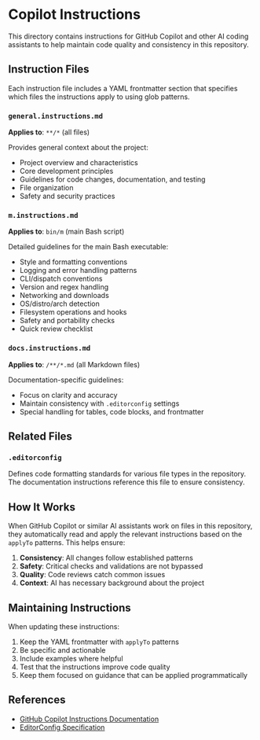 # Copilot Instructions

This directory contains instructions for GitHub Copilot and other AI coding assistants to help maintain code quality and consistency in this repository.

## Instruction Files

Each instruction file includes a YAML frontmatter section that specifies which files the instructions apply to using glob patterns.

### `general.instructions.md`
**Applies to**: `**/*` (all files)

Provides general context about the project:
- Project overview and characteristics
- Core development principles
- Guidelines for code changes, documentation, and testing
- File organization
- Safety and security practices

### `m.instructions.md`
**Applies to**: `bin/m` (main Bash script)

Detailed guidelines for the main Bash executable:
- Style and formatting conventions
- Logging and error handling patterns
- CLI/dispatch conventions
- Version and regex handling
- Networking and downloads
- OS/distro/arch detection
- Filesystem operations and hooks
- Safety and portability checks
- Quick review checklist

### `docs.instructions.md`
**Applies to**: `/**/*.md` (all Markdown files)

Documentation-specific guidelines:
- Focus on clarity and accuracy
- Maintain consistency with `.editorconfig` settings
- Special handling for tables, code blocks, and frontmatter

## Related Files

### `.editorconfig`
Defines code formatting standards for various file types in the repository. The documentation instructions reference this file to ensure consistency.

## How It Works

When GitHub Copilot or similar AI assistants work on files in this repository, they automatically read and apply the relevant instructions based on the `applyTo` patterns. This helps ensure:

1. **Consistency**: All changes follow established patterns
2. **Safety**: Critical checks and validations are not bypassed
3. **Quality**: Code reviews catch common issues
4. **Context**: AI has necessary background about the project

## Maintaining Instructions

When updating these instructions:
1. Keep the YAML frontmatter with `applyTo` patterns
2. Be specific and actionable
3. Include examples where helpful
4. Test that the instructions improve code quality
5. Keep them focused on guidance that can be applied programmatically

## References

- [GitHub Copilot Instructions Documentation](https://gh.io/copilot-coding-agent-tips)
- [EditorConfig Specification](https://editorconfig.org)
